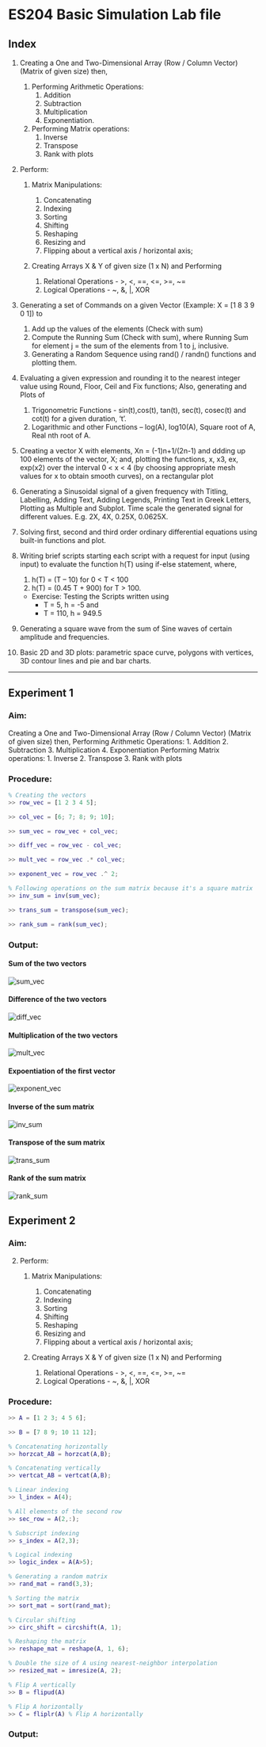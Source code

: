 # ES204 Basic Simulation Lab file

## Index
1. Creating a One and Two-Dimensional Array (Row / Column Vector) (Matrix of given size) then, 
    1. Performing Arithmetic Operations:
        1. Addition
        2. Subtraction
        3. Multiplication
        4. Exponentiation.  
    2. Performing Matrix operations: 
        1. Inverse 
        2. Transpose
        3. Rank with plots
   
2. Perform:
    1. Matrix Manipulations: 
        1. Concatenating 
        2. Indexing 
        3. Sorting
        4. Shifting 
        5. Reshaping 
        6. Resizing and 
        7. Flipping about a vertical axis / horizontal axis; 
    
    2. Creating Arrays X & Y of given size (1 x N) and Performing
        1. Relational Operations - >, <, ==, <=, >=, ~=
        2. Logical Operations - ~, &, |, XOR

3. Generating a set of Commands on a given Vector (Example: X = [1 8 3 9 0 1]) to
    1. Add up the values of the elements (Check with sum)
    2. Compute the Running Sum (Check with sum), where Running Sum for element j = the sum of the elements from 1 to j, inclusive.
    3. Generating a Random Sequence using rand() / randn() functions and plotting them.

4. Evaluating a given expression and rounding it to the nearest integer value using Round, Floor, Ceil and Fix functions; Also, generating and Plots of
    1. Trigonometric Functions - sin(t),cos(t), tan(t), sec(t), cosec(t) and cot(t) for a given duration, ‘t’.
    2. Logarithmic and other Functions – log(A), log10(A), Square root of A, Real nth root of A.

5. Creating a vector X with elements, Xn = (-1)n+1/(2n-1) and ddding up 100 elements of the vector, X; and, plotting the functions, x, x3, ex, exp(x2) over the interval 0 < x < 4 (by choosing appropriate mesh values for x to obtain smooth curves), on a rectangular plot

6. Generating a Sinusoidal signal of a given frequency with Titling, Labelling, Adding Text, Adding Legends, Printing Text in Greek Letters, Plotting as Multiple and Subplot. Time scale the generated signal for different values. E.g. 2X, 4X, 0.25X, 0.0625X.

7. Solving first, second and third order ordinary differential equations using built-in functions and plot.

8. Writing brief scripts starting each script with a request for input (using input) to evaluate the function h(T) using if-else statement, where, 
    1. h(T) = (T – 10) for 0 < T < 100 
    2. h(T) = (0.45 T + 900) for T > 100. 
    - Exercise: Testing the Scripts written using
        -  T = 5, h = -5 and 
        - T = 110, h = 949.5

9. Generating a square wave from the sum of Sine waves of certain amplitude and frequencies.

10. Basic 2D and 3D plots: parametric space curve, polygons with vertices, 3D contour lines and pie and bar charts.

---

## Experiment 1
### Aim:
Creating a One and Two-Dimensional Array (Row / Column Vector) (Matrix of given size) then, 
    Performing Arithmetic Operations:
    1. Addition
    2. Subtraction
    3. Multiplication
    4. Exponentiation
    Performing Matrix operations: 
    1. Inverse 
    2. Transpose
    3. Rank with plots

### Procedure:
```matlab
% Creating the vectors
>> row_vec = [1 2 3 4 5];

>> col_vec = [6; 7; 8; 9; 10];

>> sum_vec = row_vec + col_vec;

>> diff_vec = row_vec - col_vec;

>> mult_vec = row_vec .* col_vec;

>> exponent_vec = row_vec .^ 2;

% Following operations on the sum matrix because it's a square matrix
>> inv_sum = inv(sum_vec);

>> trans_sum = transpose(sum_vec);

>> rank_sum = rank(sum_vec);
```

### Output:
#### Sum of the two vectors
![sum_vec](assets/01%20sum_vec.png)

#### Difference of the two vectors
![diff_vec](assets/01%20diff_vec.png)

#### Multiplication of the two vectors
![mult_vec](assets/01%20mult_vec.png)

#### Expoentiation of the first vector
![exponent_vec](assets/01%20exponent_vec.png)

#### Inverse of the sum matrix
![inv_sum](assets/01%20inv_sum.png)

#### Transpose of the sum matrix
![trans_sum](assets/01%20trans_sum.png)

#### Rank of the sum matrix
![rank_sum](assets/01%20rank_sum.png)

## Experiment 2
### Aim:
2. Perform:
    1. Matrix Manipulations: 
        1. Concatenating 
        2. Indexing 
        3. Sorting
        4. Shifting 
        5. Reshaping 
        6. Resizing and 
        7. Flipping about a vertical axis / horizontal axis; 
    
    2. Creating Arrays X & Y of given size (1 x N) and Performing
        1. Relational Operations - >, <, ==, <=, >=, ~=
        2. Logical Operations - ~, &, |, XOR

### Procedure:
```matlab
>> A = [1 2 3; 4 5 6];

>> B = [7 8 9; 10 11 12];

% Concatenating horizontally
>> horzcat_AB = horzcat(A,B);

% Concatenating vertically
>> vertcat_AB = vertcat(A,B);

% Linear indexing
>> l_index = A(4);

% All elements of the second row
>> sec_row = A(2,:);

% Subscript indexing
>> s_index = A(2,3);

% Logical indexing
>> logic_index = A(A>5);

% Generating a random matrix
>> rand_mat = rand(3,3);

% Sorting the matrix
>> sort_mat = sort(rand_mat);

% Circular shifting
>> circ_shift = circshift(A, 1);

% Reshaping the matrix
>> reshape_mat = reshape(A, 1, 6);

% Double the size of A using nearest-neighbor interpolation
>> resized_mat = imresize(A, 2);

% Flip A vertically
>> B = flipud(A) 

% Flip A horizontally
>> C = fliplr(A) % Flip A horizontally


```

### Output: